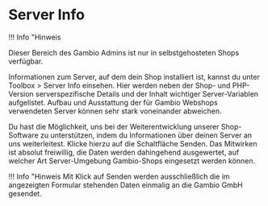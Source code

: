 # Server Info 

!!! Info "Hinweis
	

Dieser Bereich des Gambio Admins ist nur in selbstgehosteten Shops verfügbar.

Informationen zum Server, auf dem dein Shop installiert ist, kannst du unter Toolbox \> Server Info einsehen. Hier werden neben der Shop- und PHP-Version serverspezifische Details und der Inhalt wichtiger Server-Variablen aufgelistet. Aufbau und Ausstattung der für Gambio Webshops verwendeten Server können sehr stark voneinander abweichen.

Du hast die Möglichkeit, uns bei der Weiterentwicklung unserer Shop-Software zu unterstützen, indem du Informationen über deinen Server an uns weiterleitest. Klicke hierzu auf die Schaltfläche Senden. Das Mitwirken ist absolut freiwillig, die Daten werden dahingehend ausgewertet, auf welcher Art Server-Umgebung Gambio-Shops eingesetzt werden können.

!!! Info "Hinweis
	 Mit Klick auf Senden werden ausschließlich die im angezeigten Formular stehenden Daten einmalig an die Gambio GmbH gesendet.



